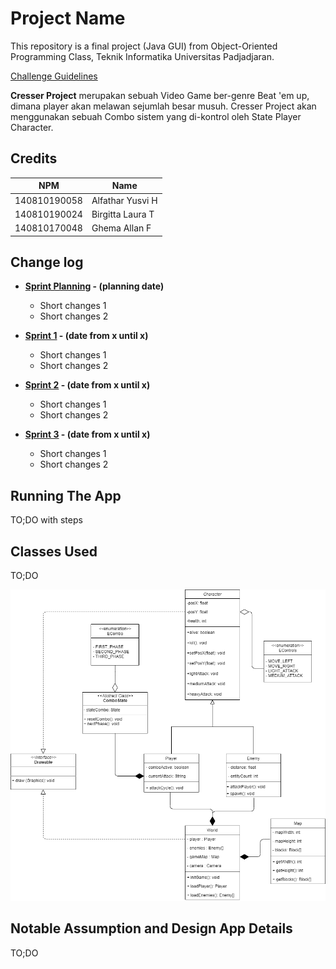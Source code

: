 # Project Name

This repository is a final project (Java GUI) from Object-Oriented Programming Class, Teknik Informatika Universitas Padjadjaran. 

[Challenge Guidelines](challenge-guideline.md)

**Cresser Project** merupakan sebuah Video Game ber-genre Beat 'em up, dimana player akan melawan sejumlah besar musuh. Cresser Project
akan menggunakan sebuah Combo sistem yang di-kontrol oleh State Player Character.

## Credits
| NPM           | Name        |
| ------------- |-------------|
| 140810190058  | Alfathar Yusvi H |
| 140810190024  | Birgitta Laura T |
| 140810170048  | Ghema Allan F    |

## Change log
- **[Sprint Planning](changelog/sprint-planning.md) - (planning date)** 
   - Short changes 1
   - Short changes 2

- **[Sprint 1](changelog/sprint-1.md) - (date from x until x)** 
   - Short changes 1
   - Short changes 2

- **[Sprint 2](changelog/sprint-2.md) - (date from x until x)** 
   - Short changes 1
   - Short changes 2
   
- **[Sprint 3](changelog/sprint-3.md) - (date from x until x)** 
   - Short changes 1
   - Short changes 2

## Running The App

TO;DO with steps

## Classes Used

TO;DO

![UML](/images/UML.png "UML")

## Notable Assumption and Design App Details

TO;DO
